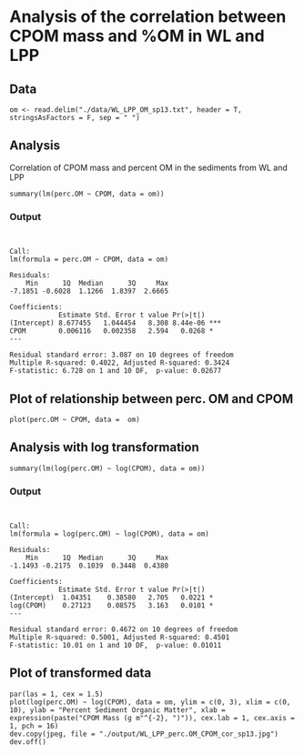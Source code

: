 # Analysis of the correlation between CPOM mass and %OM in WL and LPP

## Data

    om <- read.delim("./data/WL_LPP_OM_sp13.txt", header = T, stringsAsFactors = F, sep = " ")

## Analysis

Correlation of CPOM mass and percent OM in the sediments from WL and LPP

    summary(lm(perc.OM ~ CPOM, data = om))

### Output

~~~~


Call:
lm(formula = perc.OM ~ CPOM, data = om)

Residuals:
    Min      1Q  Median      3Q     Max 
-7.1851 -0.6028  1.1266  1.8397  2.6665 

Coefficients:
            Estimate Std. Error t value Pr(>|t|)    
(Intercept) 8.677455   1.044454   8.308 8.44e-06 ***
CPOM        0.006116   0.002358   2.594   0.0268 *  
---

Residual standard error: 3.087 on 10 degrees of freedom
Multiple R-squared: 0.4022,	Adjusted R-squared: 0.3424 
F-statistic: 6.728 on 1 and 10 DF,  p-value: 0.02677 

~~~~

## Plot of relationship between perc. OM and CPOM

    plot(perc.OM ~ CPOM, data =  om)
    
## Analysis with log transformation

    summary(lm(log(perc.OM) ~ log(CPOM), data = om))

### Output

~~~~


Call:
lm(formula = log(perc.OM) ~ log(CPOM), data = om)

Residuals:
    Min      1Q  Median      3Q     Max 
-1.1493 -0.2175  0.1039  0.3448  0.4380 

Coefficients:
            Estimate Std. Error t value Pr(>|t|)  
(Intercept)  1.04351    0.38580   2.705   0.0221 *
log(CPOM)    0.27123    0.08575   3.163   0.0101 *
---

Residual standard error: 0.4672 on 10 degrees of freedom
Multiple R-squared: 0.5001,	Adjusted R-squared: 0.4501 
F-statistic: 10.01 on 1 and 10 DF,  p-value: 0.01011 

~~~~

## Plot of transformed data

    par(las = 1, cex = 1.5)
    plot(log(perc.OM) ~ log(CPOM), data = om, ylim = c(0, 3), xlim = c(0, 10), ylab = "Percent Sediment Organic Matter", xlab = expression(paste("CPOM Mass (g m"^{-2}, ")")), cex.lab = 1, cex.axis = 1, pch = 16)
    dev.copy(jpeg, file = "./output/WL_LPP_perc.OM_CPOM_cor_sp13.jpg")
    dev.off()
